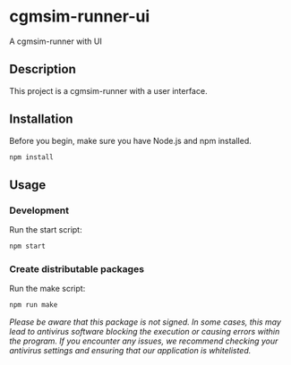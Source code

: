 # cgmsim-runner-ui

A cgmsim-runner with UI

## Description

This project is a cgmsim-runner with a user interface.

## Installation

Before you begin, make sure you have Node.js and npm installed.

```bash
npm install
```

## Usage

### Development

Run the start script:

```bash
npm start
```

### Create distributable packages

Run the make script:

```bash
npm run make
```

_Please be aware that this package is not signed. In some cases, this may lead to antivirus software blocking the execution or causing errors within the program. If you encounter any issues, we recommend checking your antivirus settings and ensuring that our application is whitelisted._
